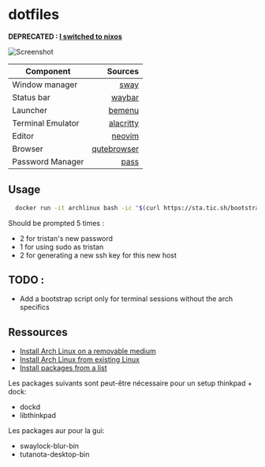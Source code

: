 dotfiles
========

**DEPRECATED : [I switched to nixos](https://github.com/0b11stan/nixconfig)**

![Screenshot](/rice.png)

| Component         | Sources                                                   |
|-------------------|----------------------------------------------------------:|
| Window manager    |                    [sway](https://github.com/swaywm/sway) |
| Status bar        |               [waybar](https://github.com/Alexays/Waybar) |
| Launcher          |               [bemenu](https://github.com/Cloudef/bemenu) |
| Terminal Emulator |       [alacritty](https://github.com/alacritty/alacritty) |
| Editor            |                [neovim](https://github.com/neovim/neovim) |
| Browser           | [qutebrowser](https://github.com/qutebrowser/qutebrowser) |
| Password Manager  |           [pass](https://www.passwordstore.org/#download) |

Usage
-----

```bash
  docker run -it archlinux bash -ic "$(curl https://sta.tic.sh/bootstrap)"
```

Should be prompted 5 times :

-	2 for tristan's new password
-	1 for using sudo as tristan
-	2 for generating a new ssh key for this new host

TODO :
------

-	Add a bootstrap script only for terminal sessions without the arch specifics

Ressources
----------

-	[Install Arch Linux on a removable medium](https://wiki.archlinux.org/title/Install_Arch_Linux_on_a_removable_medium)
-	[Install Arch Linux from existing Linux](https://wiki.archlinux.org/title/Install_Arch_Linux_from_existing_Linux)
-	[Install packages from a list](https://wiki.archlinux.org/title/Pacman_Tips#Install_packages_from_a_list)

Les packages suivants sont peut-être nécessaire pour un setup thinkpad + dock:

-	dockd
-	libthinkpad

Les packages aur pour la gui:

-	swaylock-blur-bin
-	tutanota-desktop-bin
